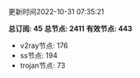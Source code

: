 更新时间2022-10-31 07:35:21

**总订阅: 45**
**总节点: 2411**
**有效节点: 443**
- v2ray节点: 176
- ss节点: 194
- trojan节点: 73
